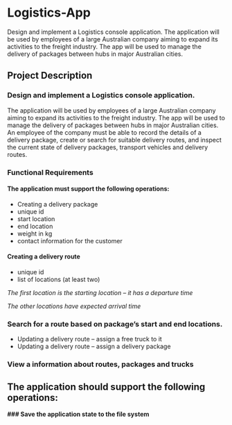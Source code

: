 # Logistics-App
Design and implement a Logistics console application.  The application will be used by employees of a large Australian company aiming to expand its activities to the freight industry. The app will be used to manage the delivery of packages between hubs in major Australian cities.

## Project Description

### Design and implement a Logistics console application.

The application will be used by employees of a large Australian company aiming to expand its activities to the freight industry. The app will be used to manage the delivery of packages between hubs in major Australian cities. An employee of the company must be able to record the details of a delivery package, create or search for suitable delivery routes, and inspect the current state of delivery packages, transport vehicles and delivery routes.

### Functional Requirements

#### The application must support the following operations:

* Creating a delivery package
* unique id
* start location
* end location
* weight in kg
* contact information for the customer

#### Creating a delivery route
* unique id
* list of locations (at least two)

_The first location is the starting location – it has a departure time_

_The other locations have expected arrival time_

### Search for a route based on package’s start and end locations.

* Updating a delivery route – assign a free truck to it
* Updating a delivery route – assign a delivery package

### View a information about routes, packages and trucks

## The application should support the following operations:

**### Save the application state to the file system**